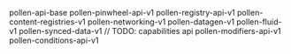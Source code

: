 pollen-api-base
pollen-pinwheel-api-v1
pollen-registry-api-v1
pollen-content-registries-v1
pollen-networking-v1
pollen-datagen-v1
pollen-fluid-v1
pollen-synced-data-v1 // TODO: capabilities api
pollen-modifiers-api-v1
pollen-conditions-api-v1

